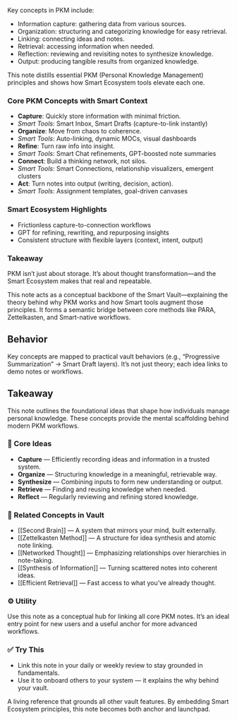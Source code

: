 Key concepts in PKM include:

- Information capture: gathering data from various sources.
- Organization: structuring and categorizing knowledge for easy retrieval.
- Linking: connecting ideas and notes.
- Retrieval: accessing information when needed.
- Reflection: reviewing and revisiting notes to synthesize knowledge.
- Output: producing tangible results from organized knowledge.




This note distills essential PKM (Personal Knowledge Management) principles and shows how Smart Ecosystem tools elevate each one.

### Core PKM Concepts with Smart Context
- **Capture**: Quickly store information with minimal friction.
- *Smart Tools*: Smart Inbox, Smart Drafts (capture-to-link instantly)
- **Organize**: Move from chaos to coherence.
- *Smart Tools*: Auto-linking, dynamic MOCs, visual dashboards
- **Refine**: Turn raw info into insight.
- *Smart Tools*: Smart Chat refinements, GPT-boosted note summaries
- **Connect**: Build a thinking network, not silos.
- *Smart Tools*: Smart Connections, relationship visualizers, emergent clusters
- **Act**: Turn notes into output (writing, decision, action).
- *Smart Tools*: Assignment templates, goal-driven canvases

### Smart Ecosystem Highlights
- Frictionless capture-to-connection workflows
- GPT for refining, rewriting, and repurposing insights
- Consistent structure with flexible layers (context, intent, output)

### Takeaway
PKM isn’t just about storage. It’s about thought transformation—and the Smart Ecosystem makes that real and repeatable.

This note acts as a conceptual backbone of the Smart Vault—explaining the theory behind why PKM works and how Smart tools augment those principles. It forms a semantic bridge between core methods like PARA, Zettelkasten, and Smart-native workflows.

## Behavior
Key concepts are mapped to practical vault behaviors (e.g., “Progressive Summarization” → Smart Draft layers). It’s not just theory; each idea links to demo notes or workflows.

## Takeaway
This note outlines the foundational ideas that shape how individuals manage personal knowledge. These concepts provide the mental scaffolding behind modern PKM workflows.

### 🧠 Core Ideas
- **Capture** — Efficiently recording ideas and information in a trusted system.
- **Organize** — Structuring knowledge in a meaningful, retrievable way.
- **Synthesize** — Combining inputs to form new understanding or output.
- **Retrieve** — Finding and reusing knowledge when needed.
- **Reflect** — Regularly reviewing and refining stored knowledge.

### 🧩 Related Concepts in Vault
- [[Second Brain]] — A system that mirrors your mind, built externally.
- [[Zettelkasten Method]] — A structure for idea synthesis and atomic note linking.
- [[Networked Thought]] — Emphasizing relationships over hierarchies in note-taking.
- [[Synthesis of Information]] — Turning scattered notes into coherent ideas.
- [[Efficient Retrieval]] — Fast access to what you’ve already thought.

### ⚙️ Utility
Use this note as a conceptual hub for linking all core PKM notes. It’s an ideal entry point for new users and a useful anchor for more advanced workflows.

### ✅ Try This
- Link this note in your daily or weekly review to stay grounded in fundamentals.
- Use it to onboard others to your system — it explains the why behind your vault.

A living reference that grounds all other vault features. By embedding Smart Ecosystem principles, this note becomes both anchor and launchpad.